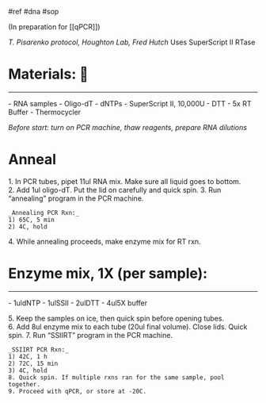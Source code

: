 #ref #dna #sop 

(In preparation for [[qPCR]])

_T. Pisarenko protocol, Houghton Lab, Fred Hutch_
Uses SuperScript II RTase

# Materials:  
---
- RNA samples
- Oligo-dT
- dNTPs
- SuperScript II, 10,000U
- DTT
- 5x RT Buffer
- Thermocycler

_Before start: turn on PCR machine, thaw reagents, prepare RNA dilutions_

# Anneal
1. In PCR tubes, pipet 11ul RNA mix. Make sure all liquid goes to bottom.
2. Add 1ul oligo-dT. Put the lid on carefully and quick spin.
3. Run “annealing” program in the PCR machine.
		
	_Annealing PCR Rxn:_
	1) 65C, 5 min
	2) 4C, hold

4. While annealing proceeds, make enzyme mix for RT rxn.

# Enzyme mix, 1X (per sample):
---
- 1ul​dNTP
- 1ul​SSII
- 2ul​DTT
- 4ul​5X buffer

5. Keep the samples on ice, then quick spin before opening tubes.
6. Add 8ul enzyme mix to each tube (20ul final volume). Close lids. Quick spin.
7. Run “SSIIRT” program in the PCR machine.

	_SSIIRT PCR Rxn:_
	1) 42C, 1 h
	2) 72C, 15 min
	3) 4C, hold
	8. Quick spin. If multiple rxns ran for the same sample, pool together.
	9. Proceed with qPCR, or store at -20C.